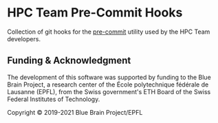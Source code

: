 # HPC Team Pre-Commit Hooks

Collection of git hooks for the [pre-commit](https://pre-commit.com/) utility used by the HPC Team developers.

## Funding & Acknowledgment

The development of this software was supported by funding to the Blue Brain Project, a research center of the École polytechnique fédérale de Lausanne (EPFL), from the Swiss government's ETH Board of the Swiss Federal Institutes of Technology.

Copyright © 2019-2021 Blue Brain Project/EPFL
